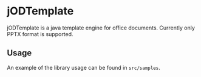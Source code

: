 # jODTemplate

jODTemplate is a java template engine for office documents. Currently only PPTX format is supported.

## Usage
An example of the library usage can be found in `src/samples`.
